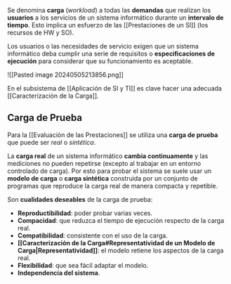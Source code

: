Se denomina **carga** (_workload_) a todas las **demandas** que realizan los **usuarios** a los servicios de un sistema informático durante un **intervalo de tiempo**. Esto implica un esfuerzo de las [[Prestaciones de un SI]] (los recursos de HW y SO).

Los usuarios o las necesidades de servicio exigen que un sistema informático deba cumplir una serie de requisitos o **especificaciones de ejecución** para considerar que su funcionamiento es aceptable.

![[Pasted image 20240505213856.png]]

En el subsistema de [[Aplicación de SI y TI]] es clave hacer una adecuada [[Caracterización de la Carga]].

## Carga de Prueba

Para la [[Evaluación de las Prestaciones]] se utiliza una **carga de prueba** que puede ser _real_ o _sintética_.

La **carga real** de un sistema informático **cambia continuamente** y las mediciones no pueden repetirse (excepto al trabajar en un entorno controlado de carga). Por esto para probar el sistema se suele usar un **modelo de carga** o **carga sintética** construida por un conjunto de programas que reproduce la carga real de manera compacta y repetible.

Son **cualidades deseables** de la carga de prueba:

- **Reproductibilidad**: poder probar varias veces.
- **Compacidad**: que reduzca el tiempo de ejecución respecto de la carga real.
- **Compatibilidad**: consistente con el uso de la carga.
- **[[Caracterización de la Carga#Representatividad de un Modelo de Carga|Representatividad]]**: el modelo retiene los aspectos de la carga real.
- **Flexibilidad**: que sea fácil adaptar el modelo.
- **Independencia del sistema**.
